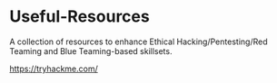 # Useful-Resources
A collection of resources to enhance Ethical Hacking/Pentesting/Red Teaming and Blue Teaming-based skillsets.


https://tryhackme.com/

                                                                           
